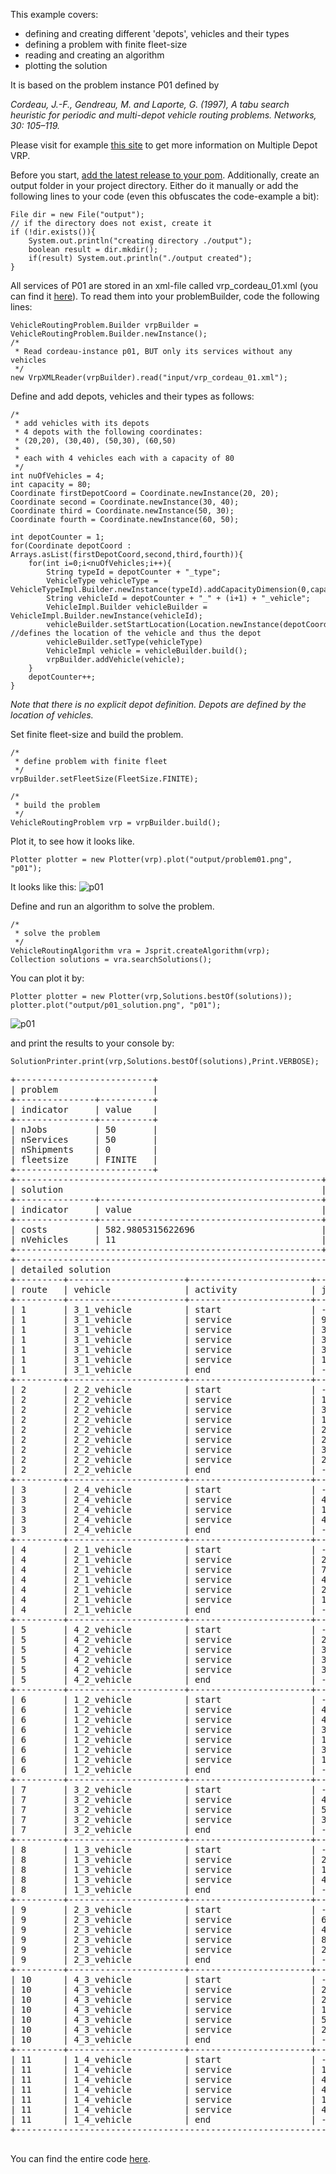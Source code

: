 This example covers:
- defining and creating different 'depots', vehicles and their types
- defining a problem with finite fleet-size
- reading and creating an algorithm
- plotting the solution

It is based on the problem instance P01 defined by

<em>Cordeau, J.-F., Gendreau, M. and Laporte, G. (1997), A tabu search heuristic for periodic and multi-depot vehicle routing problems. Networks, 30: 105–119.</em>

Please visit for example <a href="http://neo.lcc.uma.es/vrp/vrp-flavors/multiple-depot-vrp/" target="_blank">this site</a> to get more information on Multiple Depot VRP.

Before you start, [add the latest release to your pom](Add-latest-release-to-your-pom.md). Additionally, create an output folder in your project directory. Either do it manually or add the following lines to your code (even this obfuscates the code-example a bit):
<pre><code>File dir = new File("output");
// if the directory does not exist, create it
if (!dir.exists()){
	System.out.println("creating directory ./output");
	boolean result = dir.mkdir();
	if(result) System.out.println("./output created");
}
</code></pre>

All services of P01 are stored in an xml-file called vrp_cordeau_01.xml (you can find it [here](https://github.com/jsprit/jsprit/tree/master/jsprit-examples/input)). To read them into your problemBuilder, code the following lines:

<pre><code>VehicleRoutingProblem.Builder vrpBuilder = VehicleRoutingProblem.Builder.newInstance();
/*
 * Read cordeau-instance p01, BUT only its services without any vehicles
 */
new VrpXMLReader(vrpBuilder).read("input/vrp_cordeau_01.xml");
</code></pre>

Define and add depots, vehicles and their types as follows:

<pre><code>/*
 * add vehicles with its depots
 * 4 depots with the following coordinates:
 * (20,20), (30,40), (50,30), (60,50)
 *
 * each with 4 vehicles each with a capacity of 80
 */
int nuOfVehicles = 4;
int capacity = 80;
Coordinate firstDepotCoord = Coordinate.newInstance(20, 20);
Coordinate second = Coordinate.newInstance(30, 40);
Coordinate third = Coordinate.newInstance(50, 30);
Coordinate fourth = Coordinate.newInstance(60, 50);

int depotCounter = 1;
for(Coordinate depotCoord : Arrays.asList(firstDepotCoord,second,third,fourth)){
&nbsp;&nbsp;&nbsp;&nbsp;for(int i=0;i&lt;nuOfVehicles;i++){
&nbsp;&nbsp;&nbsp;&nbsp;&nbsp;&nbsp;&nbsp;&nbsp;String typeId = depotCounter + "_type";
&nbsp;&nbsp;&nbsp;&nbsp;&nbsp;&nbsp;&nbsp;&nbsp;VehicleType vehicleType = VehicleTypeImpl.Builder.newInstance(typeId).addCapacityDimension(0,capacity).setCostPerDistance(1.0).build();
&nbsp;&nbsp;&nbsp;&nbsp;&nbsp;&nbsp;&nbsp;&nbsp;String vehicleId = depotCounter + "_" + (i+1) + "_vehicle";
&nbsp;&nbsp;&nbsp;&nbsp;&nbsp;&nbsp;&nbsp;&nbsp;VehicleImpl.Builder vehicleBuilder = VehicleImpl.Builder.newInstance(vehicleId);
&nbsp;&nbsp;&nbsp;&nbsp;&nbsp;&nbsp;&nbsp;&nbsp;vehicleBuilder.setStartLocation(Location.newInstance(depotCoord.getX(),depotCoord.getY()));  //defines the location of the vehicle and thus the depot
&nbsp;&nbsp;&nbsp;&nbsp;&nbsp;&nbsp;&nbsp;&nbsp;vehicleBuilder.setType(vehicleType)
&nbsp;&nbsp;&nbsp;&nbsp;&nbsp;&nbsp;&nbsp;&nbsp;VehicleImpl vehicle = vehicleBuilder.build();
&nbsp;&nbsp;&nbsp;&nbsp;&nbsp;&nbsp;&nbsp;&nbsp;vrpBuilder.addVehicle(vehicle);
	}
	depotCounter++;
}
</code></pre>

<em>Note that there is no explicit depot definition. Depots are defined by the location of vehicles.</em>

Set finite fleet-size and build the problem.
<pre><code>/*
 * define problem with finite fleet
 */
vrpBuilder.setFleetSize(FleetSize.FINITE);

/*
 * build the problem
 */
VehicleRoutingProblem vrp = vrpBuilder.build();
</code></pre>

Plot it, to see how it looks like.
<pre><code>Plotter plotter = new Plotter(vrp).plot("output/problem01.png", "p01");
</code></pre>

It looks like this:
![p01](https://github.com/jsprit/misc-rep/raw/master/wiki-images/problem01.png)

Define and run an algorithm to solve the problem.
<pre><code>/*
 * solve the problem
 */
VehicleRoutingAlgorithm vra = Jsprit.createAlgorithm(vrp);
Collection<VehicleRoutingProblemSolution> solutions = vra.searchSolutions();
</code></pre>

You can plot it by:

<pre><code>Plotter plotter = new Plotter(vrp,Solutions.bestOf(solutions));
plotter.plot("output/p01_solution.png", "p01");
</code></pre>

![p01](https://github.com/jsprit/misc-rep/raw/master/wiki-images/p01_solution.png)

and print the results to your console by:

<pre><code>SolutionPrinter.print(vrp,Solutions.bestOf(solutions),Print.VERBOSE);
</code></pre>

<pre><samp>+--------------------------+
| problem                  |
+---------------+----------+
| indicator     | value    |
+---------------+----------+
| nJobs         | 50       |
| nServices     | 50       |
| nShipments    | 0        |
| fleetsize     | FINITE   |
+--------------------------+
+----------------------------------------------------------+
| solution                                                 |
+---------------+------------------------------------------+
| indicator     | value                                    |
+---------------+------------------------------------------+
| costs         | 582.9805315622696                        |
| nVehicles     | 11                                       |
+----------------------------------------------------------+
+--------------------------------------------------------------------------------------------------------------------------------+
| detailed solution                                                                                                              |
+---------+----------------------+-----------------------+-----------------+-----------------+-----------------+-----------------+
| route   | vehicle              | activity              | job             | arrTime         | endTime         | costs           |
+---------+----------------------+-----------------------+-----------------+-----------------+-----------------+-----------------+
| 1       | 3_1_vehicle          | start                 | -               | undef           | 0               | 0               |
| 1       | 3_1_vehicle          | service               | 9               | 4               | 4               | 4               |
| 1       | 3_1_vehicle          | service               | 34              | 13              | 13              | 13              |
| 1       | 3_1_vehicle          | service               | 30              | 19              | 19              | 19              |
| 1       | 3_1_vehicle          | service               | 39              | 31              | 31              | 31              |
| 1       | 3_1_vehicle          | service               | 10              | 41              | 41              | 41              |
| 1       | 3_1_vehicle          | end                   | -               | 50              | undef           | 50              |
+---------+----------------------+-----------------------+-----------------+-----------------+-----------------+-----------------+
| 2       | 2_2_vehicle          | start                 | -               | undef           | 0               | 0               |
| 2       | 2_2_vehicle          | service               | 11              | 12              | 12              | 12              |
| 2       | 2_2_vehicle          | service               | 32              | 18              | 18              | 18              |
| 2       | 2_2_vehicle          | service               | 1               | 25              | 25              | 25              |
| 2       | 2_2_vehicle          | service               | 22              | 32              | 32              | 32              |
| 2       | 2_2_vehicle          | service               | 28              | 42              | 42              | 42              |
| 2       | 2_2_vehicle          | service               | 31              | 48              | 48              | 48              |
| 2       | 2_2_vehicle          | service               | 26              | 58              | 58              | 58              |
| 2       | 2_2_vehicle          | end                   | -               | 86              | undef           | 86              |
+---------+----------------------+-----------------------+-----------------+-----------------+-----------------+-----------------+
| 3       | 2_4_vehicle          | start                 | -               | undef           | 0               | 0               |
| 3       | 2_4_vehicle          | service               | 46              | 2               | 2               | 2               |
| 3       | 2_4_vehicle          | service               | 12              | 9               | 9               | 9               |
| 3       | 2_4_vehicle          | service               | 47              | 15              | 15              | 15              |
| 3       | 2_4_vehicle          | end                   | -               | 25              | undef           | 25              |
+---------+----------------------+-----------------------+-----------------+-----------------+-----------------+-----------------+
| 4       | 2_1_vehicle          | start                 | -               | undef           | 0               | 0               |
| 4       | 2_1_vehicle          | service               | 23              | 22              | 22              | 22              |
| 4       | 2_1_vehicle          | service               | 7               | 28              | 28              | 28              |
| 4       | 2_1_vehicle          | service               | 43              | 40              | 40              | 40              |
| 4       | 2_1_vehicle          | service               | 24              | 53              | 53              | 53              |
| 4       | 2_1_vehicle          | service               | 14              | 63              | 63              | 63              |
| 4       | 2_1_vehicle          | end                   | -               | 81              | undef           | 81              |
+---------+----------------------+-----------------------+-----------------+-----------------+-----------------+-----------------+
| 5       | 4_2_vehicle          | start                 | -               | undef           | 0               | 0               |
| 5       | 4_2_vehicle          | service               | 20              | 9               | 9               | 9               |
| 5       | 4_2_vehicle          | service               | 3               | 16              | 16              | 16              |
| 5       | 4_2_vehicle          | service               | 36              | 28              | 28              | 28              |
| 5       | 4_2_vehicle          | service               | 35              | 35              | 35              | 35              |
| 5       | 4_2_vehicle          | end                   | -               | 48              | undef           | 48              |
+---------+----------------------+-----------------------+-----------------+-----------------+-----------------+-----------------+
| 6       | 1_2_vehicle          | start                 | -               | undef           | 0               | 0               |
| 6       | 1_2_vehicle          | service               | 44              | 11              | 11              | 11              |
| 6       | 1_2_vehicle          | service               | 45              | 21              | 21              | 21              |
| 6       | 1_2_vehicle          | service               | 33              | 28              | 28              | 28              |
| 6       | 1_2_vehicle          | service               | 15              | 40              | 40              | 40              |
| 6       | 1_2_vehicle          | service               | 37              | 47              | 47              | 47              |
| 6       | 1_2_vehicle          | service               | 17              | 52              | 52              | 52              |
| 6       | 1_2_vehicle          | end                   | -               | 60              | undef           | 60              |
+---------+----------------------+-----------------------+-----------------+-----------------+-----------------+-----------------+
| 7       | 3_2_vehicle          | start                 | -               | undef           | 0               | 0               |
| 7       | 3_2_vehicle          | service               | 49              | 3               | 3               | 3               |
| 7       | 3_2_vehicle          | service               | 5               | 11              | 11              | 11              |
| 7       | 3_2_vehicle          | service               | 38              | 18              | 18              | 18              |
| 7       | 3_2_vehicle          | end                   | -               | 25              | undef           | 25              |
+---------+----------------------+-----------------------+-----------------+-----------------+-----------------+-----------------+
| 8       | 1_3_vehicle          | start                 | -               | undef           | 0               | 0               |
| 8       | 1_3_vehicle          | service               | 25              | 22              | 22              | 22              |
| 8       | 1_3_vehicle          | service               | 18              | 33              | 33              | 33              |
| 8       | 1_3_vehicle          | service               | 4               | 41              | 41              | 41              |
| 8       | 1_3_vehicle          | end                   | -               | 47              | undef           | 47              |
+---------+----------------------+-----------------------+-----------------+-----------------+-----------------+-----------------+
| 9       | 2_3_vehicle          | start                 | -               | undef           | 0               | 0               |
| 9       | 2_3_vehicle          | service               | 6               | 11              | 11              | 11              |
| 9       | 2_3_vehicle          | service               | 48              | 20              | 20              | 20              |
| 9       | 2_3_vehicle          | service               | 8               | 30              | 30              | 30              |
| 9       | 2_3_vehicle          | service               | 27              | 44              | 44              | 44              |
| 9       | 2_3_vehicle          | end                   | -               | 52              | undef           | 52              |
+---------+----------------------+-----------------------+-----------------+-----------------+-----------------+-----------------+
| 10      | 4_3_vehicle          | start                 | -               | undef           | 0               | 0               |
| 10      | 4_3_vehicle          | service               | 29              | 3               | 3               | 3               |
| 10      | 4_3_vehicle          | service               | 2               | 12              | 12              | 12              |
| 10      | 4_3_vehicle          | service               | 16              | 20              | 20              | 20              |
| 10      | 4_3_vehicle          | service               | 50              | 26              | 26              | 26              |
| 10      | 4_3_vehicle          | service               | 21              | 34              | 34              | 34              |
| 10      | 4_3_vehicle          | end                   | -               | 42              | undef           | 42              |
+---------+----------------------+-----------------------+-----------------+-----------------+-----------------+-----------------+
| 11      | 1_4_vehicle          | start                 | -               | undef           | 0               | 0               |
| 11      | 1_4_vehicle          | service               | 13              | 16              | 16              | 16              |
| 11      | 1_4_vehicle          | service               | 41              | 25              | 25              | 25              |
| 11      | 1_4_vehicle          | service               | 40              | 37              | 37              | 37              |
| 11      | 1_4_vehicle          | service               | 19              | 48              | 48              | 48              |
| 11      | 1_4_vehicle          | service               | 42              | 57              | 57              | 57              |
| 11      | 1_4_vehicle          | end                   | -               | 67              | undef           | 67              |
+--------------------------------------------------------------------------------------------------------------------------------+

</samp></pre>

You can find the entire code <a href="https://github.com/jsprit/jsprit/blob/v1.6/jsprit-examples/src/main/java/jsprit/examples/MultipleDepotExample.java" target="_blank">here</a>.
